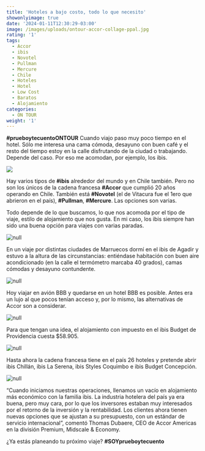 ```yaml
---
title: 'Hoteles a bajo costo, todo lo que necesito'
showonlyimage: true
date: '2024-01-11T12:30:29-03:00'
image: /images/uploads/ontour-accor-collage-ppal.jpg
rating: '1'
tags:
  - Accor
  - ibis
  - Novotel
  - Pullman
  - Mercure
  - Chile
  - Hoteles
  - Hotel
  - Low Cost
  - Baratos
  - Alojamiento
categories:
  - ON TOUR
weight: '1'
---
```

**\#prueboytecuentoONTOUR** Cuando viajo paso muy poco tiempo en el hotel. Sólo me interesa una cama cómoda, desayuno con buen café y el resto del tiempo estoy en la calle disfrutando de la ciudad o trabajando. Depende del caso. Por eso me acomodan, por ejemplo, los ibis.

<!--more-->

![](/images/uploads/ontour-accor-collage-ppal.jpg)

Hay varios tipos de **\#ibis** alrededor del mundo y en Chile también. Pero no son los únicos de la cadena francesa **\#Accor** que cumplió 20 años operando en Chile. También está **\#Novotel** (el de Vitacura fue el 1ero que abrieron en el país), **\#Pullman**, **\#Mercure**. Las opciones son varias.

Todo depende de lo que buscamos, lo que nos acomoda por el tipo de viaje, estilo de alojamiento que nos gusta. En mi caso, los ibis siempre han sido una buena opción para viajes con varias paradas.

![null](/images/uploads/ontour-accor-mercure.jpg)

En un viaje por distintas ciudades de Marruecos dormí en el ibis de Agadir y estuvo a la altura de las circunstancias: entiéndase habitación con buen aire acondicionado (en la calle el termómetro marcaba 40 grados), camas cómodas y desayuno contundente. 

![null](/images/uploads/ontour-accor-ibis-pieza.jpg)

Hoy viajar en avión BBB y quedarse en un hotel BBB es posible. Antes era un lujo al que pocos tenían acceso y, por lo mismo, las alternativas de Accor son a considerar.

![null](/images/uploads/ontour-accor-ibis-comedor.jpg)

Para que tengan una idea, el alojamiento con impuesto en el ibis Budget de Providencia cuesta $58.905.

![null](/images/uploads/ontour-accor-novotel-pieza-2.jpg)

Hasta ahora la cadena francesa tiene en el país 26 hoteles y pretende abrir ibis Chillán, ibis La Serena, ibis Styles Coquimbo e ibis Budget Concepción. 

![null](/images/uploads/ontour-accor-mercure-piscina.jpg)

“Cuando iniciamos nuestras operaciones, llenamos un vacío en alojamiento más económico con la familia ibis. La industria hotelera del país ya era buena, pero muy cara, por lo que los inversores estaban muy interesados por el retorno de la inversión y la rentabilidad. Los clientes ahora tienen nuevas opciones que se ajustan a su presupuesto, con un estándar de servicio internacional”, comentó Thomas Dubaere, CEO de Accor Americas en la división Premium, Midscale & Economy. 

¿Ya estás planeando tu próximo viaje? **\#SOYprueboytecuento**
